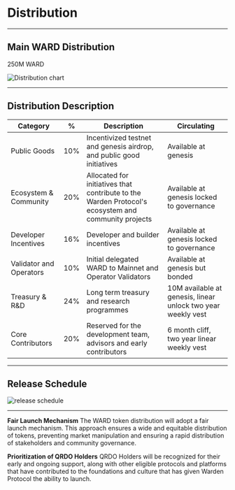 # Distribution

** **
## Main WARD Distribution
250M WARD

![Distribution chart](https://i.ibb.co/3CFddV3/distribution.png)

****

## Distribution Description

|Category|% | Description |Circulating|
|--|--|--|--|
| Public Goods | 10% | Incentivized testnet and genesis airdrop, and public good initiatives |Available at genesis
|Ecosystem & Community | 20%| Allocated for initiatives that contribute to the Warden Protocol's ecosystem and community projects|Available at genesis locked to governance
| Developer Incentives|16%|Developer and builder incentives  | Available at genesis locked to governance
| Validator and Operators |10%| Initial delegated WARD to Mainnet and Operator Validators |Available at genesis but bonded
| Treasury & R&D | 24% |Long term treasury and research programmes | 10M available at genesis, linear unlock two year weekly vest
| Core Contributors | 20% | Reserved for the development team, advisors and early contributors | 6 month cliff, two year linear weekly vest

****

## Release Schedule

![release schedule](https://i.ibb.co/RpSRCQ2/release.png)
***

**Fair Launch Mechanism**
The WARD token distribution will adopt a fair launch mechanism. This approach ensures a wide and equitable distribution of tokens, preventing market manipulation and ensuring a rapid distribution of stakeholders and community governance.

  
**Prioritization of QRDO Holders**
QRDO Holders will be recognized for their early and ongoing support, along with other eligible protocols and platforms that have contributed to the foundations and culture that has given Warden Protocol the ability to launch.

